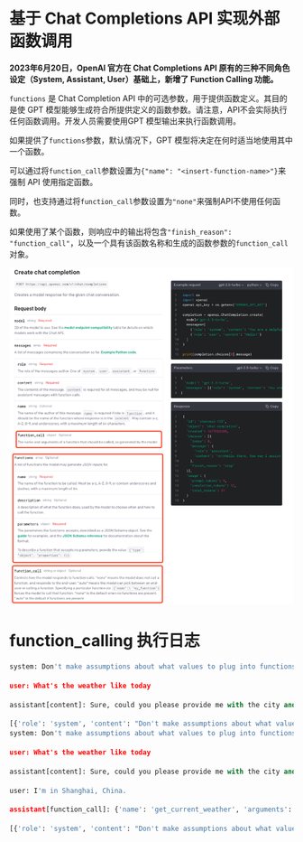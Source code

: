 # 基于 Chat Completions API 实现外部函数调用

**2023年6月20日，OpenAI 官方在 Chat Completions API 原有的三种不同角色设定（System, Assistant, User）基础上，新增了 Function Calling 功能。**

`functions` 是 Chat Completion API 中的可选参数，用于提供函数定义。其目的是使 GPT 模型能够生成符合所提供定义的函数参数。请注意，API不会实际执行任何函数调用。开发人员需要使用GPT 模型输出来执行函数调用。

如果提供了`functions`参数，默认情况下，GPT 模型将决定在何时适当地使用其中一个函数。

可以通过将`function_call`参数设置为`{"name": "<insert-function-name>"}`来强制 API 使用指定函数。

同时，也支持通过将`function_call`参数设置为`"none"`来强制API不使用任何函数。

如果使用了某个函数，则响应中的输出将包含`"finish_reason": "function_call"`，以及一个具有该函数名称和生成的函数参数的`function_call`对象。

![function_calling](../../../asserts/images/function_calling.png)



# function_calling 执行日志
```python
system: Don't make assumptions about what values to plug into functions. Ask for clarification if a user request is ambiguous.

user: What's the weather like today

assistant[content]: Sure, could you please provide me with the city and state for which you would like to know the weather?

[{'role': 'system', 'content': "Don't make assumptions about what values to plug into functions. Ask for clarification if a user request is ambiguous."}, {'role': 'user', 'content': "What's the weather like today"}, {'role': 'assistant', 'content': 'Sure, could you please provide me with the city and state for which you would like to know the weather?', 'refusal': None}]
system: Don't make assumptions about what values to plug into functions. Ask for clarification if a user request is ambiguous.

user: What's the weather like today

assistant[content]: Sure, could you please provide me with the city and state for which you would like to know the weather?

user: I'm in Shanghai, China.

assistant[function_call]: {'name': 'get_current_weather', 'arguments': '{"location":"Shanghai, China","format":"celsius"}'}

[{'role': 'system', 'content': "Don't make assumptions about what values to plug into functions. Ask for clarification if a user request is ambiguous."}, {'role': 'user', 'content': "What's the weather like today"}, {'role': 'assistant', 'content': 'Sure, could you please provide me with the city and state for which you would like to know the weather?', 'refusal': None}, {'role': 'user', 'content': "I'm in Shanghai, China."}, {'role': 'assistant', 'content': None, 'function_call': {'name': 'get_current_weather', 'arguments': '{"location":"Shanghai, China","format":"celsius"}'}, 'refusal': None}]

```